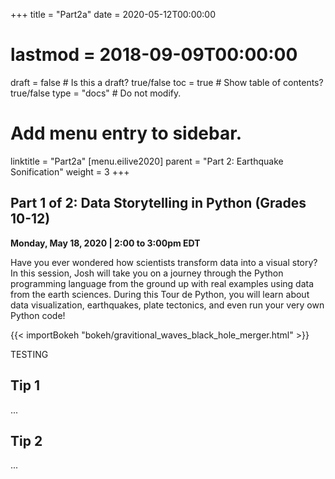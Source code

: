 +++
title = "Part2a"
date = 2020-05-12T00:00:00
# lastmod = 2018-09-09T00:00:00
draft = false  # Is this a draft? true/false
toc = true  # Show table of contents? true/false
type = "docs"  # Do not modify.
# Add menu entry to sidebar.
linktitle = "Part2a"
[menu.eilive2020]
  parent = "Part 2: Earthquake Sonification"
  weight = 3
+++

## Part 1 of 2: Data Storytelling in Python (Grades 10-12)
**Monday, May 18, 2020 | 2:00 to 3:00pm EDT**

Have you ever wondered how scientists transform data into a visual story? In this session, Josh will take you on a journey through the Python programming language from the ground up with real examples using data from the earth sciences. During this Tour de Python, you will learn about data visualization, earthquakes, plate tectonics, and even run your very own Python code!


{{< importBokeh "bokeh/gravitional_waves_black_hole_merger.html" >}}

TESTING

## Tip 1

...

## Tip 2

...